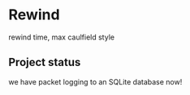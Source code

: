 # Rewind
rewind time, max caulfield style

## Project status
we have packet logging to an SQLite database now!